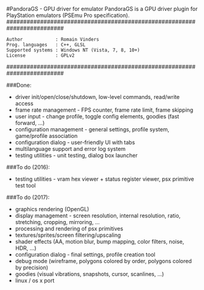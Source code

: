 #PandoraGS - GPU driver for emulator
PandoraGS is a GPU driver plugin for PlayStation emulators (PSEmu Pro specification).
#########################################################################

    Author            : Romain Vinders
    Prog. languages   : C++, GLSL
    Supported systems : Windows NT (Vista, 7, 8, 10+)
    License           : GPLv2

#########################################################################

###Done:
* driver init/open/close/shutdown, low-level commands, read/write access
* frame rate management - FPS counter, frame rate limit, frame skipping
* user input - change profile, toggle config elements, goodies (fast forward, ...)
* configuration management - general settings, profile system, game/profile association
* configuration dialog - user-friendly UI with tabs
* multilanguage support and error log system
* testing utilities - unit testing, dialog box launcher

###To do (2016):
* testing utilities - vram hex viewer + status register viewer, psx primitive test tool

###To do (2017):
* graphics rendering (OpenGL)
* display management - screen resolution, internal resolution, ratio, stretching, cropping, mirroring, ...
* processing and rendering of psx primitives
* textures/sprites/screen filtering/upscaling
* shader effects (AA, motion blur, bump mapping, color filters, noise, HDR, ...)
* configuration dialog - final settings, profile creation tool
* debug mode (wireframe, polygons colored by order, polygons colored by precision)
* goodies (visual vibrations, snapshots, cursor, scanlines, ...)
* linux / os x port
